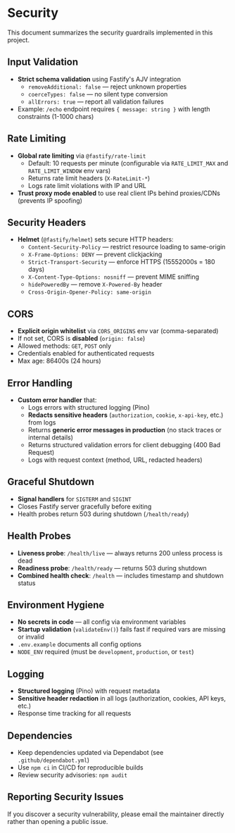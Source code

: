 # Security

This document summarizes the security guardrails implemented in this project.

## Input Validation

- **Strict schema validation** using Fastify's AJV integration
  - `removeAdditional: false` — reject unknown properties
  - `coerceTypes: false` — no silent type conversion
  - `allErrors: true` — report all validation failures
- Example: `/echo` endpoint requires `{ message: string }` with length constraints (1-1000 chars)

## Rate Limiting

- **Global rate limiting** via `@fastify/rate-limit`
  - Default: 10 requests per minute (configurable via `RATE_LIMIT_MAX` and `RATE_LIMIT_WINDOW` env vars)
  - Returns rate limit headers (`X-RateLimit-*`)
  - Logs rate limit violations with IP and URL
- **Trust proxy mode enabled** to use real client IPs behind proxies/CDNs (prevents IP spoofing)

## Security Headers

- **Helmet** (`@fastify/helmet`) sets secure HTTP headers:
  - `Content-Security-Policy` — restrict resource loading to same-origin
  - `X-Frame-Options: DENY` — prevent clickjacking
  - `Strict-Transport-Security` — enforce HTTPS (15552000s = 180 days)
  - `X-Content-Type-Options: nosniff` — prevent MIME sniffing
  - `hidePoweredBy` — remove `X-Powered-By` header
  - `Cross-Origin-Opener-Policy: same-origin`

## CORS

- **Explicit origin whitelist** via `CORS_ORIGINS` env var (comma-separated)
- If not set, CORS is **disabled** (`origin: false`)
- Allowed methods: `GET`, `POST` only
- Credentials enabled for authenticated requests
- Max age: 86400s (24 hours)

## Error Handling

- **Custom error handler** that:
  - Logs errors with structured logging (Pino)
  - **Redacts sensitive headers** (`authorization`, `cookie`, `x-api-key`, etc.) from logs
  - Returns **generic error messages in production** (no stack traces or internal details)
  - Returns structured validation errors for client debugging (400 Bad Request)
  - Logs with request context (method, URL, redacted headers)

## Graceful Shutdown

- **Signal handlers** for `SIGTERM` and `SIGINT`
- Closes Fastify server gracefully before exiting
- Health probes return 503 during shutdown (`/health/ready`)

## Health Probes

- **Liveness probe**: `/health/live` — always returns 200 unless process is dead
- **Readiness probe**: `/health/ready` — returns 503 during shutdown
- **Combined health check**: `/health` — includes timestamp and shutdown status

## Environment Hygiene

- **No secrets in code** — all config via environment variables
- **Startup validation** (`validateEnv()`) fails fast if required vars are missing or invalid
- `.env.example` documents all config options
- `NODE_ENV` required (must be `development`, `production`, or `test`)

## Logging

- **Structured logging** (Pino) with request metadata
- **Sensitive header redaction** in all logs (authorization, cookies, API keys, etc.)
- Response time tracking for all requests

## Dependencies

- Keep dependencies updated via Dependabot (see `.github/dependabot.yml`)
- Use `npm ci` in CI/CD for reproducible builds
- Review security advisories: `npm audit`

## Reporting Security Issues

If you discover a security vulnerability, please email the maintainer directly rather than opening a public issue.
